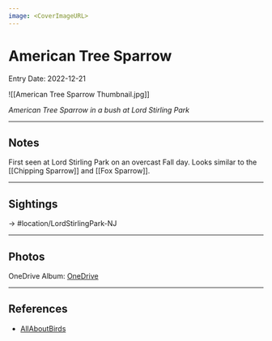 ```yaml
---
image: <CoverImageURL>
---
```


# American Tree Sparrow
Entry Date: 2022-12-21

![[American Tree Sparrow Thumbnail.jpg]]

*American Tree Sparrow in a bush at Lord Stirling Park*

---------------------------------------------------------------
## Notes

First seen at Lord Stirling Park on an overcast Fall day. Looks similar to the [[Chipping Sparrow]] and [[Fox Sparrow]].

---------------------------------------------------------------
## Sightings

-> #location/LordStirlingPark-NJ 

---------------------------------------------------------------
## Photos
OneDrive Album: [OneDrive](https://1drv.ms/u/s!AvaIuMdCo_w-hMNmleAA0rbXwv-goQ?e=SRGjZb)

---------------------------------------------------------------
## References
- [AllAboutBirds](https://www.allaboutbirds.org/guide/American_Tree_Sparrow/overview)